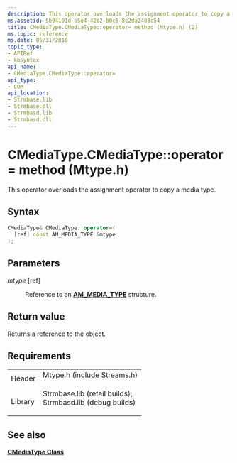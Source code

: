 ```yaml
---
description: This operator overloads the assignment operator to copy a media type.
ms.assetid: 5b94191d-b5e4-42b2-b0c5-8c2da2483c54
title: CMediaType.CMediaType::operator= method (Mtype.h) (2)
ms.topic: reference
ms.date: 05/31/2018
topic_type: 
- APIRef
- kbSyntax
api_name: 
- CMediaType.CMediaType::operator=
api_type: 
- COM
api_location: 
- Strmbase.lib
- Strmbase.dll
- Strmbasd.lib
- Strmbasd.dll
---
```


# CMediaType.CMediaType::operator= method (Mtype.h)

This operator overloads the assignment operator to copy a media type.

## Syntax


```C++
CMediaType& CMediaType::operator=(
  [ref] const AM_MEDIA_TYPE &mtype
);
```



## Parameters

<dl> <dt>

*mtype* \[ref\]
</dt> <dd>

Reference to an [**AM\_MEDIA\_TYPE**](/windows/win32/api/strmif/ns-strmif-am_media_type) structure.

</dd> </dl>

## Return value

Returns a reference to the object.

## Requirements



|                    |                                                                                                                                                                                            |
|--------------------|--------------------------------------------------------------------------------------------------------------------------------------------------------------------------------------------|
| Header<br/>  | <dl> <dt>Mtype.h (include Streams.h)</dt> </dl>                                                                                     |
| Library<br/> | <dl> <dt>Strmbase.lib (retail builds); </dt> <dt>Strmbasd.lib (debug builds)</dt> </dl> |



## See also

<dl> <dt>

[**CMediaType Class**](cmediatype.md)
</dt> </dl>

 

 




